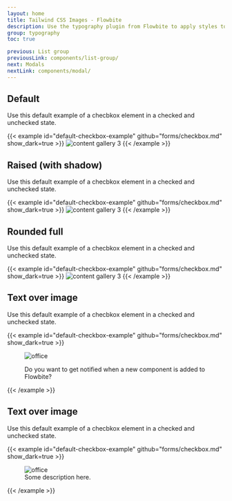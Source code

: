 ```yaml
---
layout: home
title: Tailwind CSS Images - Flowbite
description: Use the typography plugin from Flowbite to apply styles to all inline elements like headings, paragraphs, lists, and images using a single format class
group: typography
toc: true

previous: List group
previousLink: components/list-group/
next: Modals
nextLink: components/modal/
---
```

## Default

Use this default example of a checbkox element in a checked and unchecked state.

{{< example id="default-checkbox-example" github="forms/checkbox.md" show_dark=true >}}
<img class="w-72 h-72 rounded-lg" src="https://flowbite.s3.amazonaws.com/blocks/marketing-ui/avatars/jese-leos.png" alt="content gallery 3">
{{< /example >}}

## Raised (with shadow)
Use this default example of a checbkox element in a checked and unchecked state.

{{< example id="default-checkbox-example" github="forms/checkbox.md" show_dark=true >}}
<img class="w-72 h-72 rounded-full shadow-xl" src="https://flowbite.s3.amazonaws.com/blocks/marketing-ui/avatars/jese-leos.png" alt="content gallery 3">
{{< /example >}}

## Rounded full

Use this default example of a checbkox element in a checked and unchecked state.

{{< example id="default-checkbox-example" github="forms/checkbox.md" show_dark=true >}}
<img class="w-96 h-96 rounded-full" src="https://flowbite.s3.amazonaws.com/blocks/marketing-ui/content/content-gallery-3.png" alt="content gallery 3">
{{< /example >}}

## Text over image

Use this default example of a checbkox element in a checked and unchecked state.

{{< example id="default-checkbox-example" github="forms/checkbox.md" show_dark=true >}}
  <figure class="relative max-w-sm cursor-pointer">
    <img class="rounded-lg hover:shadow-xl" src="https://flowbite.s3.amazonaws.com/blocks/marketing-ui/content/content-gallery-3.png" alt="office">
    <figcaption class="absolute px-4 -mt-20 text-lg text-white">
        <p>Do you want to get notified when a new component is added to Flowbite?</p>
    </figcatpion>
  </figure>
{{< /example >}}


## Text over image

Use this default example of a checbkox element in a checked and unchecked state.

{{< example id="default-checkbox-example" github="forms/checkbox.md" show_dark=true >}}
<figure class="max-w-lg">
  <img class="mb-2 rounded-lg" src="https://flowbite.s3.amazonaws.com/blocks/marketing-ui/content/content-gallery-3.png" alt="office">
  <figcaption class="text-sm text-gray-500 dark:text-gray-400">Some description here.</figcaption>
</figure>
{{< /example >}}


